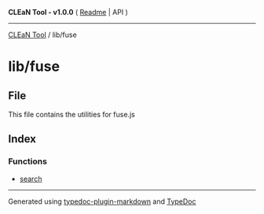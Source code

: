 **CLEaN Tool - v1.0.0** ( [Readme](../../README.md) \| API )

***

[CLEaN Tool](../../modules.md) / lib/fuse

# lib/fuse

## File

This file contains the utilities for fuse.js

## Index

### Functions

- [search](functions/search.md)

***

Generated using [typedoc-plugin-markdown](https://www.npmjs.com/package/typedoc-plugin-markdown) and [TypeDoc](https://typedoc.org/)
